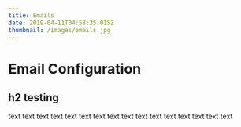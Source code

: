 ```yaml
---
title: Emails
date: 2019-04-11T04:58:35.015Z
thumbnail: /images/emails.jpg
---
```

# Email Configuration

## h2 testing

text text text text text text text text text text text text text text text text
